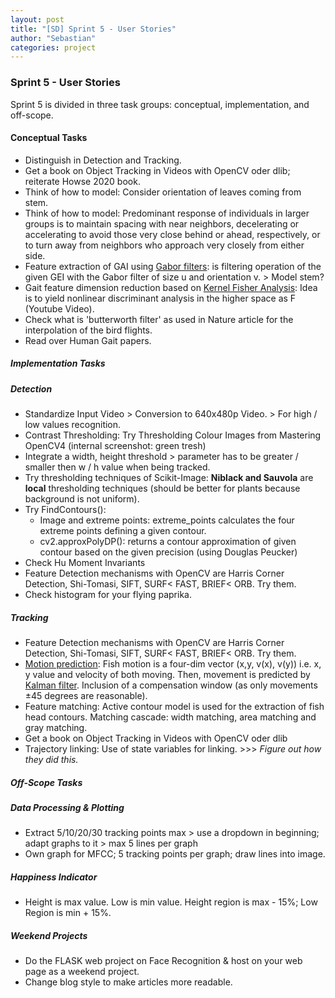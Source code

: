 ```yaml
---
layout: post
title: "[SD] Sprint 5 - User Stories"
author: "Sebastian"
categories: project
---
```

### Sprint 5 - User Stories

Sprint 5 is divided in three task groups: conceptual, implementation, and off-scope.

#### Conceptual Tasks

- Distinguish in Detection and Tracking.
- Get a book on Object Tracking in Videos with OpenCV oder dlib; reiterate Howse 2020 book.
- Think of how to model: Consider orientation of leaves coming from stem.
- Think of how to model: Predominant response of individuals in larger groups is to maintain spacing with near neighbors, decelerating or accelerating to avoid those very close behind or ahead, respectively, or to turn away from neighbors who approach very closely from either side.
- Feature extraction of GAI using [Gabor filters](https://en.wikipedia.org/wiki/Gabor_filter): is filtering operation of the given GEI with the Gabor filter of size u and orientation v. > Model stem?
- Gait feature dimension reduction based on [Kernel Fisher Analysis](https://www.youtube.com/watch?v=b0whs4m_F8I): Idea is to yield nonlinear discriminant analysis in the higher space as F (Youtube Video).
- Check what is 'butterworth filter' as used in Nature article for the interpolation of the bird flights.
- Read over Human Gait papers.

##### Implementation Tasks

##### Detection
- Standardize Input Video > Conversion to 640x480p Video. > For high / low values recognition.
- Contrast Thresholding: Try Thresholding Colour Images from Mastering OpenCV4 (internal screenshot: green tresh)
- Integrate a width, height threshold > parameter has to be greater / smaller then w / h value when being tracked.
- Try thresholding techniques of Scikit-Image: __Niblack and Sauvola__ are __local__ thresholding techniques (should be better for plants because background is not uniform).
- Try FindContours():
  - Image and extreme points: extreme_points calculates the four extreme points defining a given contour.
  - cv2.approxPolyDP(): returns a contour approximation of given contour based on the given precision (using Douglas Peucker)
- Check Hu Moment Invariants
- Feature Detection mechanisms with OpenCV are Harris Corner Detection, Shi-Tomasi, SIFT, SURF< FAST, BRIEF< ORB. Try them.
- Check histogram for your flying paprika.

##### Tracking
- Feature Detection mechanisms with OpenCV are Harris Corner Detection, Shi-Tomasi, SIFT, SURF< FAST, BRIEF< ORB. Try them.
- [Motion prediction](https://towardsdatascience.com/kalman-filters-a-step-by-step-implementation-guide-in-python-91e7e123b968): Fish motion is a four-dim vector (x,y, v(x), v(y)) i.e. x, y value and velocity of both moving. Then, movement is predicted by [Kalman filter](https://de.wikipedia.org/wiki/Kalman-Filter). Inclusion of a compensation window (as only movements ±45 degrees are reasonable).
- Feature matching: Active contour model is used for the extraction of fish head contours. Matching cascade: width matching, area matching and gray matching.
- Get a book on Object Tracking in Videos with OpenCV oder dlib
- Trajectory linking: Use of state variables for linking. >>> _Figure out how they did this._

##### Off-Scope Tasks

##### Data Processing & Plotting
- Extract 5/10/20/30 tracking points max > use a dropdown in beginning; adapt graphs to it > max 5 lines per graph
- Own graph for MFCC; 5 tracking points per graph; draw lines into image.

##### Happiness Indicator
- Height is max value. Low is min value. Height region is max - 15%; Low Region is min + 15%.

##### Weekend Projects
- Do the FLASK web project on Face Recognition & host on your web page as a weekend project.
- Change blog style to make articles more readable.
